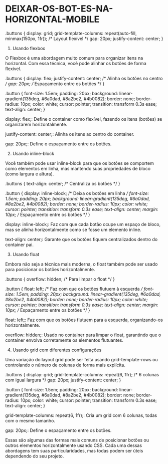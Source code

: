 # DEIXAR-OS-BOT-ES-NA-HORIZONTAL-MOBILE

.buttons {
    display: grid;
    grid-template-columns: repeat(auto-fill, minmax(150px, 1fr)); /* Layout flexível */
    gap: 20px;
    justify-content: center;
}



1. Usando flexbox

O Flexbox é uma abordagem muito comum para organizar itens na horizontal. Com essa técnica, você pode alinhar os botões de forma flexível.

.buttons {
    display: flex;
    justify-content: center; /* Alinha os botões no centro */
    gap: 20px; /* Espaçamento entre os botões */
}

.button {
    font-size: 1.5em;
    padding: 20px;
    background: linear-gradient(135deg, #6a0dad, #8a2be2, #4b0082);
    border: none;
    border-radius: 10px;
    color: white;
    cursor: pointer;
    transition: transform 0.3s ease;
    text-align: center;
}

display: flex;: Define o container como flexível, fazendo os itens (botões) se organizarem horizontalmente.

justify-content: center;: Alinha os itens ao centro do container.

gap: 20px;: Define o espaçamento entre os botões.


2. Usando inline-block

Você também pode usar inline-block para que os botões se comportem como elementos em linha, mas mantendo suas propriedades de bloco (como largura e altura).

.buttons {
    text-align: center; /* Centraliza os botões */
}

.button {
    display: inline-block; /* Deixa os botões em linha */
    font-size: 1.5em;
    padding: 20px;
    background: linear-gradient(135deg, #6a0dad, #8a2be2, #4b0082);
    border: none;
    border-radius: 10px;
    color: white;
    cursor: pointer;
    transition: transform 0.3s ease;
    text-align: center;
    margin: 10px; /* Espaçamento entre os botões */
}

display: inline-block;: Faz com que cada botão ocupe um espaço de bloco, mas se alinha horizontalmente como se fosse um elemento inline.

text-align: center;: Garante que os botões fiquem centralizados dentro do container pai.


3. Usando float

Embora não seja a técnica mais moderna, o float também pode ser usado para posicionar os botões horizontalmente.

.buttons {
    overflow: hidden; /* Para limpar o float */
}

.button {
    float: left; /* Faz com que os botões flutuem à esquerda */
    font-size: 1.5em;
    padding: 20px;
    background: linear-gradient(135deg, #6a0dad, #8a2be2, #4b0082);
    border: none;
    border-radius: 10px;
    color: white;
    cursor: pointer;
    transition: transform 0.3s ease;
    text-align: center;
    margin: 10px; /* Espaçamento entre os botões */
}

float: left;: Faz com que os botões flutuem para a esquerda, organizando-os horizontalmente.

overflow: hidden;: Usado no container para limpar o float, garantindo que o container envolva corretamente os elementos flutuantes.


4. Usando grid com diferentes configurações

Uma variação do layout grid pode ser feita usando grid-template-rows ou controlando o número de colunas de forma mais explícita.

.buttons {
    display: grid;
    grid-template-columns: repeat(6, 1fr); /* 6 colunas com igual largura */
    gap: 20px;
    justify-content: center;
}

.button {
    font-size: 1.5em;
    padding: 20px;
    background: linear-gradient(135deg, #6a0dad, #8a2be2, #4b0082);
    border: none;
    border-radius: 10px;
    color: white;
    cursor: pointer;
    transition: transform 0.3s ease;
    text-align: center;
}

grid-template-columns: repeat(6, 1fr);: Cria um grid com 6 colunas, todas com o mesmo tamanho.

gap: 20px;: Define o espaçamento entre os botões.


Essas são algumas das formas mais comuns de posicionar botões ou outros elementos horizontalmente usando CSS. Cada uma dessas abordagens tem suas particularidades, mas todas podem ser úteis dependendo do seu projeto.

